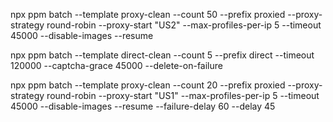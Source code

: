 npx ppm batch --template proxy-clean --count 50 --prefix proxied --proxy-strategy round-robin --proxy-start "US2" --max-profiles-per-ip 5 --timeout 45000 --disable-images --resume

npx ppm batch --template direct-clean --count 5 --prefix direct --timeout 120000 --captcha-grace 45000 --delete-on-failure 

npx ppm batch --template proxy-clean --count 20 --prefix proxied --proxy-strategy round-robin --proxy-start "US1" --max-profiles-per-ip 5 --timeout 45000 --disable-images --resume --failure-delay 60 --delay 45